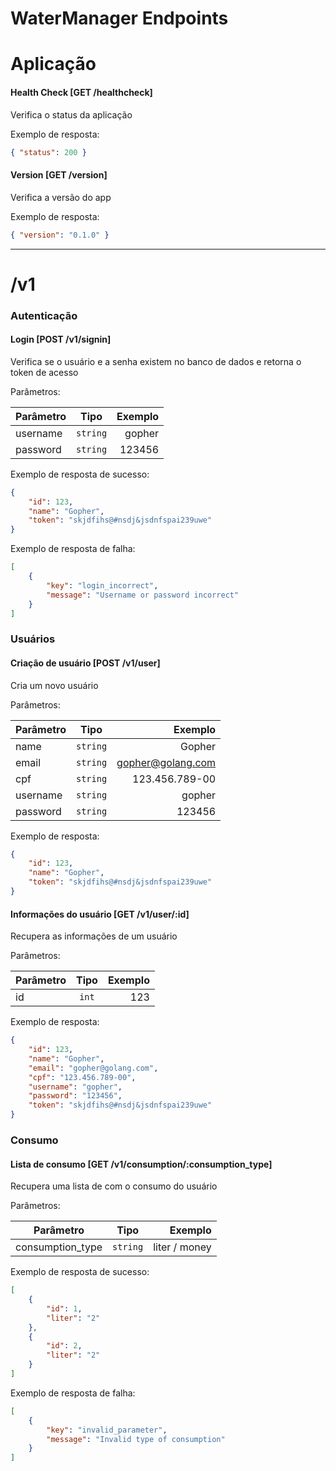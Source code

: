 # WaterManager Endpoints

# Aplicação
#### Health Check [GET /healthcheck]
Verifica o status da aplicação

Exemplo de resposta:
```json
{ "status": 200 }
```

#### Version [GET /version]
Verifica a versão do app

Exemplo de resposta:
```json
{ "version": "0.1.0" }
```
***

# /v1
### Autenticação
#### Login [POST /v1/signin]
Verifica se o usuário e a senha existem no banco de dados e retorna o token de acesso

Parâmetros:

| Parâmetro        | Tipo           | Exemplo  |
| ---------------- |:--------------:| --------:|
| username         | `string`       | gopher   |
| password         | `string`       | 123456   |

Exemplo de resposta de sucesso:
```json
{
    "id": 123,
    "name": "Gopher",
    "token": "skjdfihs@#nsdj&jsdnfspai239uwe"
}
```

Exemplo de resposta de falha:
```json
[
    {
        "key": "login_incorrect",
        "message": "Username or password incorrect"
    }
]
```

### Usuários
#### Criação de usuário [POST /v1/user]
Cria um novo usuário

Parâmetros:

| Parâmetro        | Tipo           | Exemplo               |
| ---------------- |:--------------:| ---------------------:|
| name             | `string`       | Gopher                |
| email            | `string`       | gopher@golang.com     |
| cpf              | `string`       | 123.456.789-00        |
| username         | `string`       | gopher                |
| password         | `string`       | 123456                |

Exemplo de resposta:
```json
{
    "id": 123,
    "name": "Gopher",
    "token": "skjdfihs@#nsdj&jsdnfspai239uwe"
}
```

#### Informações do usuário [GET /v1/user/:id]
Recupera as informações de um usuário

Parâmetros:

| Parâmetro        | Tipo           | Exemplo  |
| ---------------- |:--------------:| --------:|
| id               | `int`          | 123      |

Exemplo de resposta:
```json
{
    "id": 123,
    "name": "Gopher",
    "email": "gopher@golang.com",
    "cpf": "123.456.789-00",
    "username": "gopher",
    "password": "123456",
    "token": "skjdfihs@#nsdj&jsdnfspai239uwe"
}
```

### Consumo
#### Lista de consumo [GET /v1/consumption/:consumption_type]
Recupera uma lista de com o consumo do usuário

Parâmetros:

| Parâmetro                | Tipo           | Exemplo         |
| ------------------------ |:--------------:| ---------------:|
| consumption_type         | `string`       | liter / money   |

Exemplo de resposta de sucesso:
```json
[
    {
        "id": 1,
        "liter": "2"
    },
    {
        "id": 2,
        "liter": "2"
    }
]
```

Exemplo de resposta de falha:
```json
[
    {
        "key": "invalid_parameter",
        "message": "Invalid type of consumption"
    }
]
```